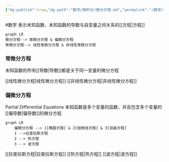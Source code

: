 ```yaml
---
{"dg-publish":true,"dg-path":"数学/微积分/微分方程.md","permalink":"/数学/微积分/微分方程/","dgPassFrontmatter":true,"noteIcon":"","created":"2024-05-21T15:20:28.217+08:00","updated":"2024-05-31T19:21:20.964+08:00"}
---
```


#数学 
表示未知函数、未知函数的导数与自变量之间关系的[[方程\|方程]]
```mermaid
graph LR
微分方程--> 常微分方程 & 偏微分方程
常微分方程--> 线性常微分方程 & 非线性常微分方程
```

### 常微分方程
未知函数的所有[[导数\|导数]]都是关于同一变量的微分方程

[[线性微分方程\|线性微分方程]]
[[非线性微分方程\|非线性微分方程]]

### 偏微分方程
Partial Differential Equations
未知函数是多个变量的函数，并且包含多个变量的[[偏导数\|偏导数]]的微分方程

```mermaid
graph LR
	偏微分方程 --> 1[椭圆方程] & 2[抛物线方程] & 3[双曲方程]
	1 -->拉普拉斯方程
	2 --> 热方程
	3 --> 波方程
```
[[拉普拉斯方程\|拉普拉斯方程]]
[[热方程\|热方程]]
[[波方程\|波方程]]

